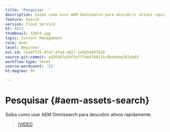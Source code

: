 ```yaml
---
title: 'Pesquisar  '
description: Saiba como usar AEM Omnisearch para descobrir ativos rapidamente.
feature: Search
version: Cloud Service
kt: 4312
thumbnail: 32054.jpg
topic: Content Management
role: User
level: Beginner
exl-id: 7ea8ff25-d7af-4fad-a027-1e6b5440f810
source-git-commit: ad203d7a34f5eff7de4768131c9b4ebae261da93
workflow-type: tm+mt
source-wordcount: '22'
ht-degree: 9%

---
```


# Pesquisar  {#aem-assets-search}

Saiba como usar AEM Omnisearch para descobrir ativos rapidamente.

>[!VIDEO](https://video.tv.adobe.com/v/32054/?quality=12&learn=on&hidetitle=true)
